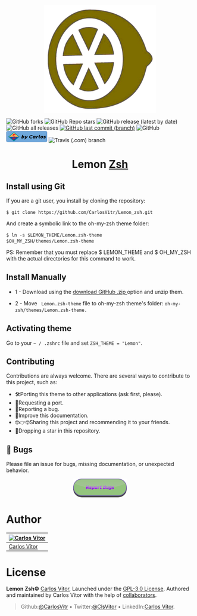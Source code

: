 <p align="center">
<img align="center"  width="300" height="290" src="Orange.png">
</p>

![GitHub forks](https://img.shields.io/github/forks/carlosvitr/Lemon_zsh?&style=for-the-badge&color=red&label=Forks&logoColor=purple)
![GitHub Repo stars](https://img.shields.io/github/stars/carlosvitr/Lemon_zsh?&style=for-the-badge&color=red&label=Stars&logoColor=purple)
![GitHub release (latest by date)](https://img.shields.io/github/v/release/carlosvitr/lemon_zsh?color=9cf&style=for-the-badge)
![GitHub all releases](https://img.shields.io/github/downloads/carlosvitr/lemon_zsh/total?color=9cf&style=for-the-badge)
[![GitHub last commit (branch)](https://img.shields.io/github/last-commit/carlosvitr/Lemon_zsh/main.svg?&style=for-the-badge&)](https://github.com/carlosvitr/lemon_theme)
![GitHub](https://img.shields.io/github/license/carlosvitr/lemon_zsh?color=red&style=for-the-badge)
<a href="http://carlosvitor.ml/"><img width="110" height="30" src="https://github.com/CarlosVitr/carlosvitr/blob/M4st3r/Imagens/button_carlos.png"></a>
![Travis (.com) branch](https://img.shields.io/travis/com/carlosvitr/lemon_zsh/main?style=for-the-badge)

<h1 align="center" > Lemon <a href="http://zsh.org/">Zsh</a></h1>

## Install using Git 

If you are a git user, you install by cloning the repository:

```
$ git clone https://github.com/CarlosVitr/Lemon_zsh.git
```
And create a symbolic link to the oh-my-zsh theme folder:

```
$ ln -s $LEMON_THEME/Lemon.zsh-theme 
$OH_MY_ZSH/themes/Lemon.zsh-theme
```

PS: Remember that you must replace $ LEMON_THEME and $ OH_MY_ZSH with the actual directories for this command to work.

## Install Manually

- 1 - Download using the <a href="https://github.com/CarlosVitr/Lemon_theme/archive/refs/heads/main.zip"> download GitHub .zip </a> option and unzip them. 

- 2 - Move ``` Lemon.zsh-theme``` file to oh-my-zsh theme's folder: ```oh-my-zsh/themes/Lemon.zsh-theme.```

## Activating theme 

Go to your `~ / .zshrc` file and set `ZSH_THEME = "Lemon"`.

## Contributing

Contributions are always welcome. There are several ways to contribute to this project, such as:

- 🛠Porting this theme to other applications (ask first, please). 
- 🤜Requesting a port. 
- 🐞Reporting a bug. 
- 📘Improve this documentation. 
- 🤓👉🤓Sharing this project and recommending it to your friends. 
- 🌟Dropping a star in this repository. 

## 🐞 Bugs

Please file an issue for bugs, missing documentation, or unexpected behavior.
<p align="center">
<a href="https://github.com/CarlosVitr/Lemon_zsh/issues"><img with="70" height="50" src="button_report-bugs.png" alt="Button Report Bugs"></a>
</p>

# Author
 
| [![Carlos Vítor](https://github.com/carlosvitr.png?size=100)](https://github.com/carlosvitr)|
| ---------------------------------------------|
| [Carlos Vítor](https://github.com/carlosvitr)|

# License

**Lemon Zsh©** <a href="http://carlosvitor.ml">Carlos Vítor</a>, Launched under the [GPL-3.0 License](https://github.com/CarlosVitr/Lemon_zsh/blob/main/LICENSE). Authored and maintained by Carlos Vítor with the help of <a href="https://github.com/carlosvitr/lemon_zsh/graphs/contributors">collaborators</a>.
> Github:<a href="https://github.com/carlosvitr">@CarlosVitr</a> • Twitter:<a href="https://twitter.com/ClsVitor">@ClsVitor</a> • LinkedIn:<a href="https://linkedin.com/in/CarlosVitor">Carlos Vítor</a>.
